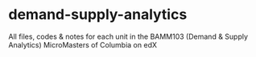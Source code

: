 # demand-supply-analytics
 All files, codes & notes for each unit in the BAMM103 (Demand & Supply Analytics) MicroMasters of Columbia on edX
